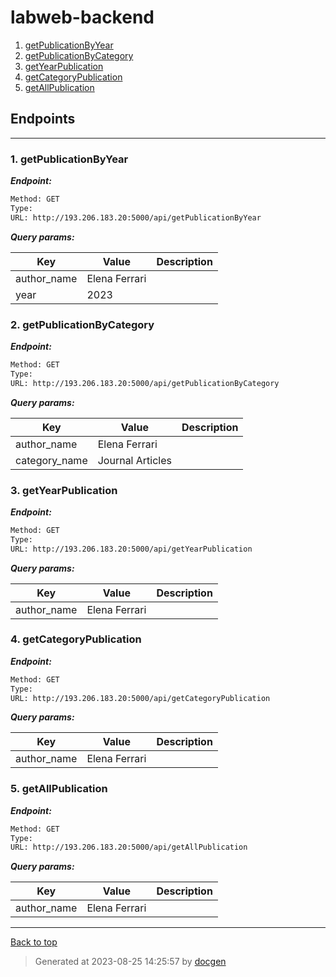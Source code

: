 
# labweb-backend



<!--- If we have only one group/collection, then no need for the "ungrouped" heading -->
1. [getPublicationByYear](#1-getpublicationbyyear)
1. [getPublicationByCategory](#2-getpublicationbycategory)
1. [getYearPublication](#3-getyearpublication)
1. [getCategoryPublication](#4-getcategorypublication)
1. [getAllPublication](#5-getallpublication)



## Endpoints


--------



### 1. getPublicationByYear



***Endpoint:***

```bash
Method: GET
Type: 
URL: http://193.206.183.20:5000/api/getPublicationByYear
```



***Query params:***

| Key | Value | Description |
| --- | ------|-------------|
| author_name | Elena Ferrari |  |
| year | 2023 |  |



### 2. getPublicationByCategory



***Endpoint:***

```bash
Method: GET
Type: 
URL: http://193.206.183.20:5000/api/getPublicationByCategory
```



***Query params:***

| Key | Value | Description |
| --- | ------|-------------|
| author_name | Elena Ferrari |  |
| category_name | Journal Articles |  |



### 3. getYearPublication



***Endpoint:***

```bash
Method: GET
Type: 
URL: http://193.206.183.20:5000/api/getYearPublication
```



***Query params:***

| Key | Value | Description |
| --- | ------|-------------|
| author_name | Elena Ferrari |  |



### 4. getCategoryPublication



***Endpoint:***

```bash
Method: GET
Type: 
URL: http://193.206.183.20:5000/api/getCategoryPublication
```



***Query params:***

| Key | Value | Description |
| --- | ------|-------------|
| author_name | Elena Ferrari |  |



### 5. getAllPublication



***Endpoint:***

```bash
Method: GET
Type: 
URL: http://193.206.183.20:5000/api/getAllPublication
```



***Query params:***

| Key | Value | Description |
| --- | ------|-------------|
| author_name | Elena Ferrari |  |



---
[Back to top](#labweb-backend)

>Generated at 2023-08-25 14:25:57 by [docgen](https://github.com/thedevsaddam/docgen)
